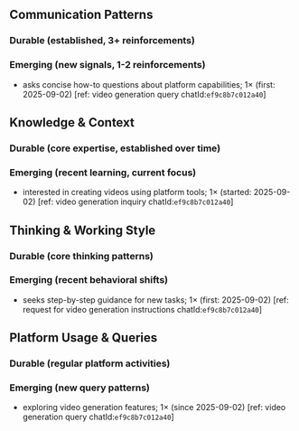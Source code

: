 ## Communication Patterns
### Durable (established, 3+ reinforcements)

### Emerging (new signals, 1-2 reinforcements)
- asks concise how-to questions about platform capabilities; 1× (first: 2025-09-02) [ref: video generation query chatId:`ef9c8b7c012a40`]

## Knowledge & Context
### Durable (core expertise, established over time)

### Emerging (recent learning, current focus)
- interested in creating videos using platform tools; 1× (started: 2025-09-02) [ref: video generation inquiry chatId:`ef9c8b7c012a40`]

## Thinking & Working Style
### Durable (core thinking patterns)

### Emerging (recent behavioral shifts)
- seeks step-by-step guidance for new tasks; 1× (first: 2025-09-02) [ref: request for video generation instructions chatId:`ef9c8b7c012a40`]

## Platform Usage & Queries
### Durable (regular platform activities)

### Emerging (new query patterns)
- exploring video generation features; 1× (since 2025-09-02) [ref: video generation query chatId:`ef9c8b7c012a40`]